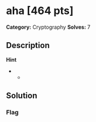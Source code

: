 # aha [464 pts]

**Category:** Cryptography
**Solves:** 7

## Description
>

**Hint**
* -

## Solution

### Flag

